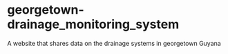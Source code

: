 # georgetown-drainage_monitoring_system
A website that shares data on the drainage systems in georgetown Guyana
